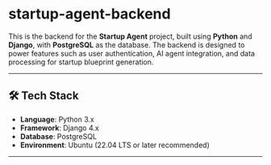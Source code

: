 # startup-agent-backend


This is the backend for the **Startup Agent** project, built using **Python** and **Django**, with **PostgreSQL** as the database. The backend is designed to power features such as user authentication, AI agent integration, and data processing for startup blueprint generation.

---

## 🛠️ Tech Stack

- **Language**: Python 3.x  
- **Framework**: Django 4.x  
- **Database**: PostgreSQL  
- **Environment**: Ubuntu (22.04 LTS or later recommended)  

---
